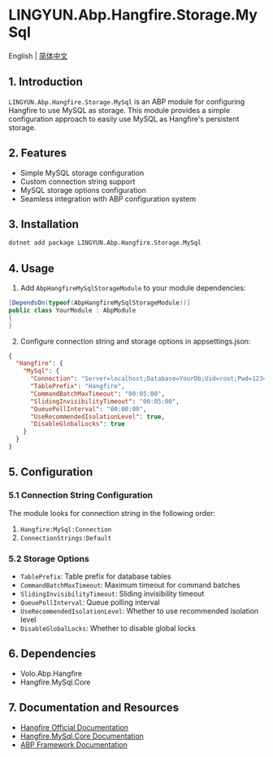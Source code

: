 # LINGYUN.Abp.Hangfire.Storage.MySql

English | [简体中文](README.md)

## 1. Introduction

`LINGYUN.Abp.Hangfire.Storage.MySql` is an ABP module for configuring Hangfire to use MySQL as storage. This module provides a simple configuration approach to easily use MySQL as Hangfire's persistent storage.

## 2. Features

* Simple MySQL storage configuration
* Custom connection string support
* MySQL storage options configuration
* Seamless integration with ABP configuration system

## 3. Installation

```bash
dotnet add package LINGYUN.Abp.Hangfire.Storage.MySql
```

## 4. Usage

1. Add `AbpHangfireMySqlStorageModule` to your module dependencies:

```csharp
[DependsOn(typeof(AbpHangfireMySqlStorageModule))]
public class YourModule : AbpModule
{
}
```

2. Configure connection string and storage options in appsettings.json:

```json
{
  "Hangfire": {
    "MySql": {
      "Connection": "Server=localhost;Database=YourDb;Uid=root;Pwd=123456;",
      "TablePrefix": "Hangfire",
      "CommandBatchMaxTimeout": "00:05:00",
      "SlidingInvisibilityTimeout": "00:05:00",
      "QueuePollInterval": "00:00:00",
      "UseRecommendedIsolationLevel": true,
      "DisableGlobalLocks": true
    }
  }
}
```

## 5. Configuration

### 5.1 Connection String Configuration

The module looks for connection string in the following order:
1. `Hangfire:MySql:Connection`
2. `ConnectionStrings:Default`

### 5.2 Storage Options

* `TablePrefix`: Table prefix for database tables
* `CommandBatchMaxTimeout`: Maximum timeout for command batches
* `SlidingInvisibilityTimeout`: Sliding invisibility timeout
* `QueuePollInterval`: Queue polling interval
* `UseRecommendedIsolationLevel`: Whether to use recommended isolation level
* `DisableGlobalLocks`: Whether to disable global locks

## 6. Dependencies

* Volo.Abp.Hangfire
* Hangfire.MySql.Core

## 7. Documentation and Resources

* [Hangfire Official Documentation](https://docs.hangfire.io/)
* [Hangfire.MySql.Core Documentation](https://github.com/arnoldasgudas/Hangfire.MySqlStorage)
* [ABP Framework Documentation](https://docs.abp.io/)
